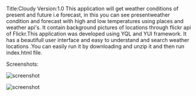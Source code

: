 Title:Cloudy
Version:1.0
This application will get weather conditions of present and future i.e forecast, in this you can see presentweather condition and forecast with high and low temperatures using places and weather api's. It contain background pictures of locations through flickr api of Flickr.This application was developed using YQL and YUI framework. It has a beautifull user interface and easy to understand and search weather locations .You can easily run it by downloading and unzip it and then run  index.html file.

Screenshots:

![screenshot](https://raw.github.com/Ramesh1249/Cloudy/master/Delhi-Weather.jpg)

![screenshot](https://raw.github.com/Ramesh1249/Cloudy/master/england-Weather.jpg)


